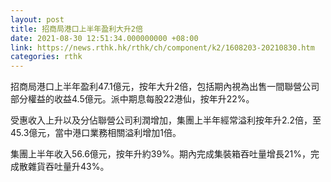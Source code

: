 ```yaml
---
layout: post
title: 招商局港口上半年盈利大升2倍
date: 2021-08-30 12:51:34.000000000 +08:00
link: https://news.rthk.hk/rthk/ch/component/k2/1608203-20210830.htm
categories: rthk
---
```


招商局港口上半年盈利47.1億元，按年大升2倍，包括期內視為出售一間聯營公司部分權益的收益4.5億元。派中期息每股22港仙，按年升22%。

受惠收入上升以及分佔聯營公司利潤增加，集團上半年經常溢利按年升2.2倍，至45.3億元，當中港口業務相關溢利增加1倍。

集團上半年收入56.6億元，按年升約39%。期內完成集裝箱吞吐量增長21%，完成散雜貨吞吐量升43%。
